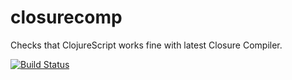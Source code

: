 # closurecomp

Checks that ClojureScript works fine with latest Closure Compiler.

[![Build Status](https://travis-ci.org/mfikes/closurecomp.svg?branch=master)](https://travis-ci.org/mfikes/closurecomp)
